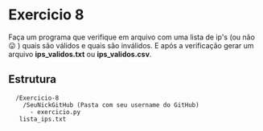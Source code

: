 # Exercicio 8
Faça um programa que verifique em arquivo com uma lista de ip's (ou não :stuck_out_tongue: )
quais são válidos e quais são inválidos. E após a verificação gerar um arquivo **ips_validos.txt** ou **ips_validos.csv**.

## Estrutura 

```
  /Exercicio-8
    /SeuNickGitHub (Pasta com seu username do GitHub)
      - exercicio.py
   lista_ips.txt

```
